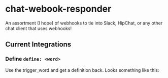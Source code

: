 # chat-webook-responder
An assortment (I hope) of webhooks to tie into Slack, HipChat, or any other chat client that uses webhooks!

## Current Integrations

### Define `define: <word>`

Use the trigger_word and get a definition back. Looks something like this:
